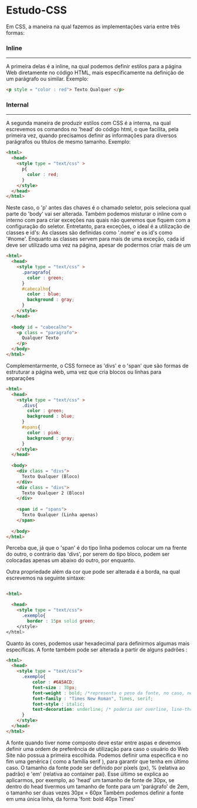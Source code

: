 # Estudo-CSS

Em CSS, a maneira na qual fazemos as implementações varia entre três formas:

### Inline
--------------------------------------------------

A primeira delas é a inline, na qual podemos definir estilos para a página Web diretamente no código HTML, mais especificamente na definição de um parágrafo ou similar. Exemplo:

~~~HTML
<p style = "color : red"> Texto Qualquer </p>
~~~

### Internal
--------------------------------------------------


A segunda maneira de produzir estilos com CSS é a interna, na qual escrevemos os comandos no 'head' do código html, o que facilita, pela primeira vez, quando precisamos definir as informações para diversos parágrafos ou títulos de mesmo tamanho. Exemplo:

~~~HTML
<html>
  <head>
    <style type = "text/css" >
      p{
        color : red;
      }
    </style>
  </head>
</html>
~~~

Neste caso, o 'p' antes das chaves é o chamado seletor, pois seleciona qual parte do 'body' vai ser alterada. 
Também podemos misturar o inline com o interno com para criar exceções nas quais não queremos que fiquem com a configuração do seletor.
Entretanto, para exceções, o ideal é a utilização de classes e id's: As classes são definidas como '.nome' e os id's como '#nome'. 
Enquanto as classes servem para mais de uma exceção, cada id deve ser utilizado uma vez na página, apesar de podermos criar mais de um

~~~HTML
<html>
  <head>
    <style type = "text/css" >
      .paragrafo{
        color : green;
      }
      #cabecalho{
        color : blue;
        background : gray;
      }
    </style>
  </head>
  
  <body id = "cabecalho">
    <p class = "paragrafo">
      Qualquer Texto
    </p>
  </body>
</html>
~~~

Complementarmente, o CSS fornece as 'divs' e o 'span' que são formas de estruturar a página web, uma vez que cria blocos ou linhas para separações

~~~HTML
<html>
  <head>
    <style type = "text/css" >
      .divs{
        color : green;
        background : blue;
      }
      #spans{
        color : pink;
        background : gray;
      }
    </style>
  </head>
  
  <body>
    <div class = "divs">
      Texto Qualquer (Bloco)
    </div>
    <div class = "divs">
      Texto Qualquer 2 (Bloco)
    </div>
    
    <span id = "spans">
      Texto Qualquer (Linha apenas)
    </span>
    
  </body>
</html>
~~~

Perceba que, já que o 'span' é do tipo linha podemos colocar um na frente do outro, o contrário das 'divs', por serem do tipo bloco, podem ser colocadas apenas um abaixo do outro, por enquanto.

Outra propriedade além da cor que pode ser alterada é a borda, na qual escrevemos na seguinte sintaxe:

~~~html

<html>

  <head>
    <style type = "text/css">
      .exemplo{
        border : 15px solid green;
    </style>
</html>
~~~

Quanto às cores, podemos usar hexadecimal para definirmos algumas mais específicas.
A fonte também pode ser alterada a partir de alguns padrões :

~~~html
<html>
  <head>
    <style type = "text/css">
      .exemplo{
          color : #6A5ACD;
          font-size : 30px;
          font-weight : bold; /*representa o peso da fonte, no caso, negrito*/
          font-family : "Times New Roman", Times, serif;
          font-style : italic;
          text-decoration: underline; /* poderia ser overline, line-through... */
      }
    </style>  
  </head>
</html>
~~~
A fonte quando tiver nome composto deve estar entre aspas e devemos definir uma ordem de preferência de utilização para caso o usuário do Web Site não possua a primeira escolhida. Podemos definir uma específica e no fim uma genérica ( como a família serif ), para garantir que tenha em último caso.
O tamanho da fonte pode ser definido por píxels (px), % (relativa ao padrão) e 'em' (relativa ao container pai). Esse último se explica ao aplicarmos, por exemplo, ao 'head' um tamanho de fonte de 30px, se dentro do head tivermos um tamanho de fonte para um 'parágrafo' de 2em, o tamanho ser duas vezes 30px = 60px 
Também podemos definir a fonte em uma única linha, da forma 'font: bold 40px Times'





